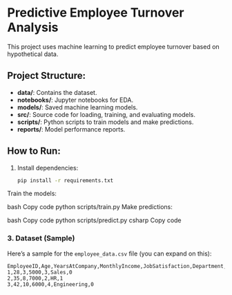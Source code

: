 # Predictive Employee Turnover Analysis

This project uses machine learning to predict employee turnover based on hypothetical data.

## Project Structure:
- **data/**: Contains the dataset.
- **notebooks/**: Jupyter notebooks for EDA.
- **models/**: Saved machine learning models.
- **src/**: Source code for loading, training, and evaluating models.
- **scripts/**: Python scripts to train models and make predictions.
- **reports/**: Model performance reports.

## How to Run:

1. Install dependencies:
   ```bash
   pip install -r requirements.txt

Train the models:

bash
Copy code
python scripts/train.py
Make predictions:

bash
Copy code
python scripts/predict.py
csharp
Copy code

### 3. Dataset (Sample)
Here’s a sample for the `employee_data.csv` file (you can expand on this):

```csv
EmployeeID,Age,YearsAtCompany,MonthlyIncome,JobSatisfaction,Department,Turnover
1,28,3,5000,3,Sales,0
2,35,8,7000,2,HR,1
3,42,10,6000,4,Engineering,0
